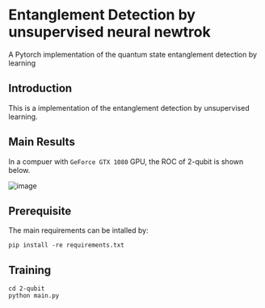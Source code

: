 # Entanglement Detection by unsupervised neural newtrok

A Pytorch implementation of the quantum state entanglement detection by learning

## Introduction

This is a implementation of the entanglement detection by unsupervised learning. 

## Main Results

In a compuer with `GeForce GTX 1080` GPU, the ROC of 2-qubit is shown below.

![image](https://github.com/ewellchen/Entanglement_detection/tree/master/image/ROC-12.png)

## Prerequisite

The main requirements can be intalled by:

```
pip install -re requirements.txt
```

## Training

```
cd 2-qubit
python main.py
```

